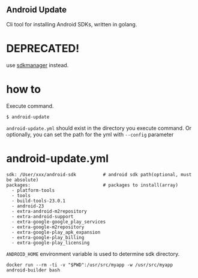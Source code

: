 Android Update
---

Cli tool for installing Android SDKs, written in golang.


# DEPRECATED!

use [sdkmanager](https://developer.android.com/studio/command-line/sdkmanager.html) instead.


# how to

Execute command.
```
$ android-update
```

`android-update.yml` should exist in the directory you execute command.
Or optionally, you can set the path for the yml with `--config` parameter

# android-update.yml

```
sdk: /User/xxx/android-sdk          # android sdk path(optional, must be absolute)
packages:                           # packages to install(array)
  - platform-tools
  - tools
  - build-tools-23.0.1
  - android-23
  - extra-android-m2repository
  - extra-android-support
  - extra-google-google_play_services
  - extra-google-m2repository
  - extra-google-play_apk_expansion
  - extra-google-play_billing
  - extra-google-play_licensing
```

`ANDROID_HOME` environment variable is used to determine sdk directory.


`docker run --rm -ti -v "$PWD":/usr/src/myapp -w /usr/src/myapp android-builder bash`
